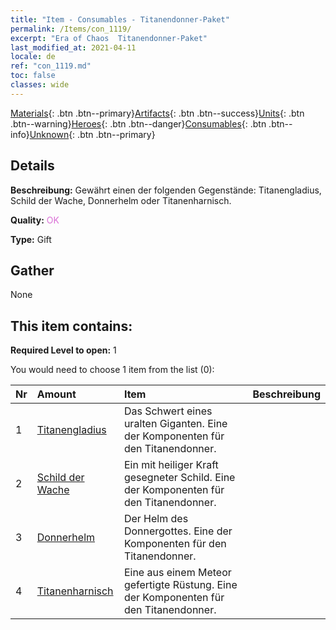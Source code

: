 ```yaml
---
title: "Item - Consumables - Titanendonner-Paket"
permalink: /Items/con_1119/
excerpt: "Era of Chaos  Titanendonner-Paket"
last_modified_at: 2021-04-11
locale: de
ref: "con_1119.md"
toc: false
classes: wide
---
```

 [Materials](/de/Items/){: .btn .btn--primary}[Artifacts](/de/Items/Artifacts/){: .btn .btn--success}[Units](/de/Items/Units/){: .btn .btn--warning}[Heroes](/de/Items/Heroes/){: .btn .btn--danger}[Consumables](/de/Items/Consumables/){: .btn .btn--info}[Unknown](/de/Items/Unknown/){: .btn .btn--primary}

## Details
 **Beschreibung:** Gewährt einen der folgenden Gegenstände: Titanengladius, Schild der Wache, Donnerhelm oder Titanenharnisch.

 **Quality:** <span style="color: #DA70D6">OK</span>

 **Type:** Gift

## Gather

  None

## This item contains:

 **Required Level to open:** 1

 You would need to choose 1 item from the list (0):

  | Nr | Amount |     Item    | Beschreibung |
  |:---|:-------|:------------|:-----------:|
  | 1 | [Titanengladius](/de/Items/art_156/) | Das Schwert eines uralten Giganten. Eine der Komponenten für den Titanendonner. | 
  | 2 | [Schild der Wache](/de/Items/art_157/) | Ein mit heiliger Kraft gesegneter Schild. Eine der Komponenten für den Titanendonner. | 
  | 3 | [Donnerhelm](/de/Items/art_158/) | Der Helm des Donnergottes. Eine der Komponenten für den Titanendonner. | 
  | 4 | [Titanenharnisch](/de/Items/art_159/) | Eine aus einem Meteor gefertigte Rüstung. Eine der Komponenten für den Titanendonner. | 
